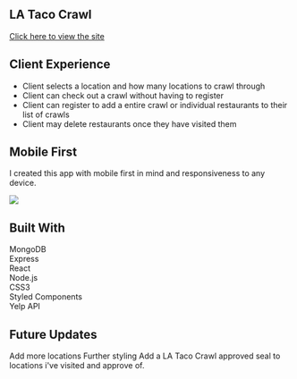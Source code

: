 ## LA Taco Crawl
[Click here to view the site](https://la-taco-crawl.herokuapp.com/)

## Client Experience
<ul>
<li>Client selects a location and how many locations to crawl through</li>
<li>Client can check out a crawl without having to register</li>
<li>Client can register to add a entire crawl or individual restaurants to their list of crawls</li>
<li>Client may delete restaurants once they have visited them</li>
</ul>

## Mobile First
I created this app with mobile first in mind and responsiveness to any device.

<img src="./tacocrawlmobile.jpg">

## Built With
MongoDB<br/>
Express<br/>
React<br/>
Node.js<br/>
CSS3<br/>
Styled Components<br/>
Yelp API

## Future Updates
Add more locations
Further styling
Add a LA Taco Crawl approved seal to locations i've visited and approve of.
